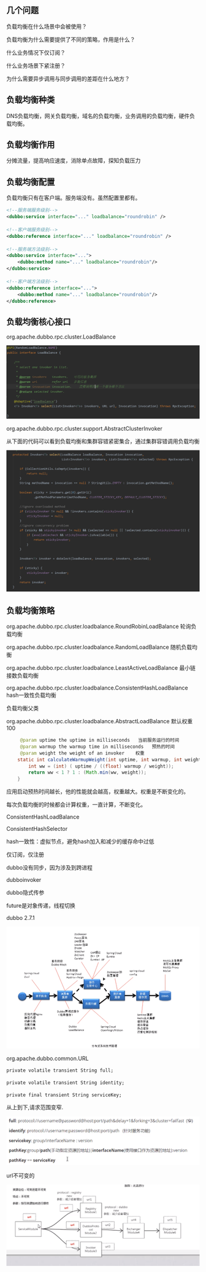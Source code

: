 ## 几个问题



负载均衡在什么场景中会被使用？ 

负载均衡为什么需要提供了不同的策略，作用是什么？

 什么业务情况下仅订阅？ 

什么业务场景下紧注册？

为什么需要异步调用与同步调用的差距在什么地方？



## 负载均衡种类

DNS负载均衡，网关负载均衡，域名的负载均衡，业务调用的负载均衡，硬件负载均衡。



## 负载均衡作用

分摊流量，提高响应速度，消除单点故障，探知负载压力



## 负载均衡配置

负载均衡只有在客户端。服务端没有。虽然配置里都有。

```xml
<!--服务端服务级别-->
<dubbo:service interface="..." loadbalance="roundrobin" />

<!--客户端服务级别-->
<dubbo:reference interface="..." loadbalance="roundrobin" />

<!--服务端方法级别-->
<dubbo:service interface="...">
	<dubbo:method name="..." loadbalance="roundrobin"/>
</dubbo:service>

<!--客户端方法级别-->
<dubbo:reference interface="...">
	<dubbo:method name="..." loadbalance="roundrobin"/>
</dubbo:reference>
```



## 负载均衡核心接口

org.apache.dubbo.rpc.cluster.LoadBalance



![image-20191130103016008](images/image-20191130103016008.png)





org.apache.dubbo.rpc.cluster.support.AbstractClusterInvoker

从下面的代码可以看到负载均衡和集群容错紧密集合，通过集群容错调用负载均衡

![image-20191130103139583](images/image-20191130103139583.png)







## 负载均衡策略

org.apache.dubbo.rpc.cluster.loadbalance.RoundRobinLoadBalance    轮询负载均衡

org.apache.dubbo.rpc.cluster.loadbalance.RandomLoadBalance   随机负载均衡

org.apache.dubbo.rpc.cluster.loadbalance.LeastActiveLoadBalance   最小链接数负载均衡

org.apache.dubbo.rpc.cluster.loadbalance.ConsistentHashLoadBalance   hash一致性负载均衡





负载均衡父类

org.apache.dubbo.rpc.cluster.loadbalance.AbstractLoadBalance   默认权重100



```java
     @param uptime the uptime in milliseconds   当前服务运行的时间
     @param warmup the warmup time in milliseconds   预热的时间
     @param weight the weight of an invoker    权重    
    static int calculateWarmupWeight(int uptime, int warmup, int weight) {
        int ww = (int) ( uptime / ((float) warmup / weight));
        return ww < 1 ? 1 : (Math.min(ww, weight));
    }
```



应用启动预热时间越长，他的性能就会越高，权重越大。权重是不断变化的。



每次负载均衡的时候都会计算权重，一直计算，不断变化。	



ConsistentHashLoadBalance

ConsistentHashSelector

hash一致性：虚拟节点，避免hash加入和减少的缓存命中过低







仅订阅，仅注册







dubbo没有同步，因为涉及到跨进程

dubboinvoker



dubbo隐式传参

future是对象传递，线程切换





dubbo 2.7.1

![image-20191224153530988](images/.gitattributes)





org.apache.dubbo.common.URL  



    private volatile transient String full;
    
    private volatile transient String identity;
    
    private final transient String serviceKey;
    


从上到下,请求范围变窄.

 

 

![image-20191225093122374](images/image-20191225093122374.png)





url不可变的



![image-20191225114915796](images/image-20191225114915796.png)



